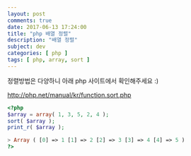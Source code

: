```yaml
---
layout: post
comments: true
date: 2017-06-13 17:24:00
title: "php 배열 정렬"
description: "배열 정렬"
subject: dev
categories: [ php ]
tags: [ php, array, sort ]
---
```


정렬방법은 다양하니 아래 php 사이트에서 확인해주세요 :)

<http://php.net/manual/kr/function.sort.php>

```php
<?php
$array = array( 1, 3, 5, 2, 4 );
sort( $array );
print_r( $array );

> Array ( [0] => 1 [1] => 2 [2] => 3 [3] => 4 [4] => 5 )
?>
```
